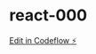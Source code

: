 # react-000

[Edit in Codeflow ⚡️](https://stackblitz.com/~/github.com/Stasnislav-Kovalchuk/react-000)